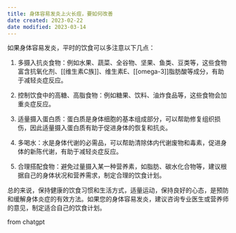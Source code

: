 ```yaml
---
title: 身体容易发炎上火长痘，要如何改善
date created: 2023-02-22
date modified: 2023-03-14
---
```


如果身体容易发炎，平时的饮食可以多注意以下几点：

1. 多摄入抗炎食物：例如水果、蔬菜、全谷物、坚果、鱼类、豆类等，这些食物富含抗氧化剂、[[维生素C族]]、维生素E、[[omega-3]]脂肪酸等成分，有助于减轻炎症反应。
	
2. 控制饮食中的高糖、高脂食物：例如糖果、饮料、油炸食品等，这些食物会加重炎症反应。
	
3. 适量摄入蛋白质：蛋白质是身体细胞的基本组成部分，可以帮助修复组织损伤，因此适量摄入蛋白质有助于促进身体的恢复和抗炎。
	
4. 多喝水：水是身体代谢的必需品，可以帮助清除体内代谢废物和毒素，促进身体的新陈代谢，有助于减轻炎症反应。
	
5. 合理搭配食物：避免过量摄入某一种营养素，如脂肪、碳水化合物等，建议根据自己的身体状况和营养需求，制定合理的饮食计划。

总的来说，保持健康的饮食习惯和生活方式，适量运动，保持良好的心态，是预防和缓解身体炎症的有效方法。如果您的身体容易发炎，建议咨询专业医生或营养师的意见，制定适合自己的饮食计划。

from chatgpt
